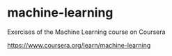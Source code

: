 # machine-learning
Exercises of the Machine Learning course on Coursera

https://www.coursera.org/learn/machine-learning
